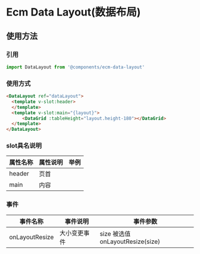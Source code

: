 # Ecm Data Layout(数据布局)
## 使用方法
### 引用
```javascript
import DataLayout from '@components/ecm-data-layout'
```

### 使用方式
```html
<DataLayout ref="dataLayout">
  <template v-slot:header>
  </template>
  <template v-slot:main="{layout}">
      <DataGrid :tableHeight="layout.height-180"></DataGrid>
  </template>
</DataLayout>
```

### slot具名说明
|属性名称|属性说明|举例|
|---|---|---|
|header|页首||
|main|内容||

### 事件
|事件名称|事件说明|事件参数|
|---|---|---|
|onLayoutResize|大小变更事件|size 被选值 onLayoutResize(size)|